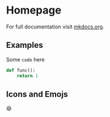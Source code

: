 # Homepage

For full documentation visit [mkdocs.org](https://www.mkdocs.org).

## Examples
Some `code` here

```py
def func():
    return 1
```

## Icons and Emojs
:smile: